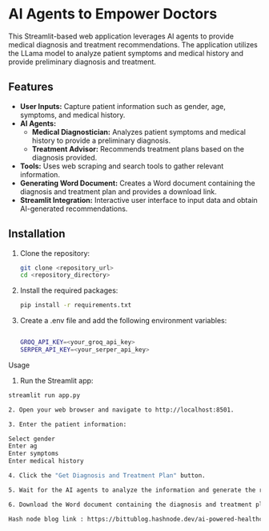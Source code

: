 # AI Agents to Empower Doctors

This Streamlit-based web application leverages AI agents to provide medical diagnosis and treatment recommendations. The application utilizes the LLama model to analyze patient symptoms and medical history and provide preliminary diagnosis and treatment.

## Features

- **User Inputs:** Capture patient information such as gender, age, symptoms, and medical history.
- **AI Agents:** 
  - **Medical Diagnostician:** Analyzes patient symptoms and medical history to provide a preliminary diagnosis.
  - **Treatment Advisor:** Recommends treatment plans based on the diagnosis provided.
- **Tools:** Uses web scraping and search tools to gather relevant information.
- **Generating Word Document:** Creates a Word document containing the diagnosis and treatment plan and provides a download link.
- **Streamlit Integration:** Interactive user interface to input data and obtain AI-generated recommendations.

## Installation

1. Clone the repository:
   ```bash
   git clone <repository_url>
   cd <repository_directory>

2. Install the required packages:
   ```bash
   pip install -r requirements.txt

3. Create a .env file and add the following environment variables:
    ```bash

   GROQ_API_KEY=<your_groq_api_key>
   SERPER_API_KEY=<your_serper_api_key>


Usage
1. Run the Streamlit app:

```bash
streamlit run app.py

2. Open your web browser and navigate to http://localhost:8501.

3. Enter the patient information:

Select gender
Enter ag
Enter symptoms
Enter medical history

4. Click the "Get Diagnosis and Treatment Plan" button.

5. Wait for the AI agents to analyze the information and generate the recommendations.

6. Download the Word document containing the diagnosis and treatment plan.

Hash node blog link : https://bittublog.hashnode.dev/ai-powered-healthcare-assistant-with-streamlit-and-crewai

